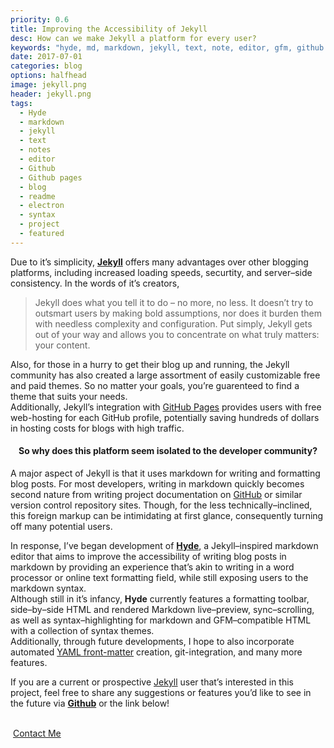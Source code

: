 ```yaml
---
priority: 0.6  
title: Improving the Accessibility of Jekyll  
desc: How can we make Jekyll a platform for every user?  
keywords: "hyde, md, markdown, jekyll, text, note, editor, gfm, github pages, blog, blogging, readme, markup, github, CodeMirror, syntax, highlighting"   
date: 2017-07-01  
categories: blog  
options: halfhead  
image: jekyll.png  
header: jekyll.png
tags:
  - Hyde
  - markdown
  - jekyll
  - text
  - notes
  - editor
  - Github
  - Github pages
  - blog
  - readme
  - electron
  - syntax
  - project
  - featured
---
```


  Due to it&rsquo;s simplicity, [**Jekyll**][jekyll] offers many advantages over other blogging platforms, including increased loading speeds, securtity, and server&ndash;side consistency. In the words of it&rsquo;s creators,  
  
  > Jekyll does what you tell it to do &ndash; no more, no less. It doesn&rsquo;t try to outsmart users by making bold assumptions, nor does it burden them with needless complexity and configuration. Put simply, Jekyll gets out of your way and allows you to concentrate on what truly matters: your content.  

  Also, for those in a hurry to get their blog up and running, the Jekyll community has also created a large assortment of easily customizable free and paid themes. So no matter your goals, you&rsquo;re guarenteed to find a theme that suits your needs.     
  Additionally, Jekyll&rsquo;s integration with [GitHub Pages][github pages] provides users with free web-hosting for each GitHub profile, potentially saving hundreds of dollars in hosting costs for blogs with high traffic.  
    
  <h4 align="center">So why does this platform seem isolated to the developer community?</h4>  
  
  A major aspect of Jekyll is that it uses markdown for writing and formatting blog posts. For most developers, writing in markdown quickly becomes second nature from writing project documentation on [GitHub][github] or similar version control repository sites. Though, for the less technically&ndash;inclined, this foreign markup can be intimidating at first glance, consequently turning off many potential users.    
  
  In response, I&rsquo;ve began development of [**Hyde**][hyde], a Jekyll&ndash;inspired markdown editor that aims to improve the accessibility of writing blog posts in markdown by providing an experience that&rsquo;s akin to writing in a word processor or online text formatting field, while still exposing users to the markdown syntax.  
  Although still in it&rsquo;s infancy, **Hyde** currently features a formatting toolbar, side&ndash;by&ndash;side HTML and rendered Markdown live&ndash;preview, sync&ndash;scrolling, as well as syntax&ndash;highlighting for markdown and GFM&ndash;compatible HTML with a collection of syntax themes.  
  Additionally, through future developments, I hope to also incorporate automated [YAML front-matter][jekyll frontmatter] creation, git-integration, and many more features. 
    
  If you are a current or prospective [Jekyll][jekyll] user that&rsquo;s interested in this project, feel free to share any suggestions or features you&rsquo;d like to see in the future via [**Github**][hyde] or the link below!  
  
  <br>
  
  <div class="button bottom special">
    <a class="" href="{{ '/contact/' | prepend: site.baseurl }}" style="padding-left: 4px;">Contact Me</a>
  </div>


[hyde]: https://github.com/Hyde/
[jekyll]: https://jekyllrb.com/
[jekyll frontmatter]: https://jekyllrb.com/docs/frontmatter/
[github]: https://github.com/
[github pages]: https://pages.github.com
